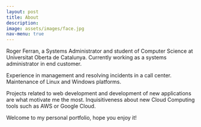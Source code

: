```yaml
---
layout: post
title: About
description: 
image: assets/images/face.jpg
nav-menu: true
---
```


Roger Ferran, a Systems Administrator and student of Computer Science at Universitat Oberta de Catalunya. Currently working as a systems administrator in end customer.

Experience in management and resolving incidents in a call center. Maintenance of Linux and Windows platforms.

Projects related to web development and development of new applications are what motivate me the most. Inquisitiveness about new Cloud Computing tools such as AWS or Google Cloud.

Welcome to my personal portfolio, hope you enjoy it!







